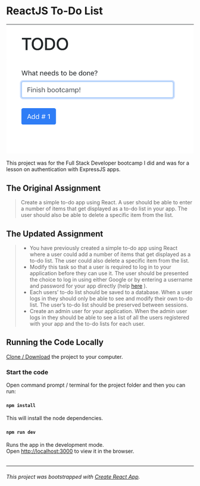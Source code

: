 # ReactJS To-Do List

![](./client/public/To-Do.png)

This project was for the Full Stack Developer bootcamp I did and was for a lesson on authentication with ExpressJS apps.

## The Original Assignment

> Create a simple to-do app using React. A user should be able to enter a
number of items that get displayed as a to-do list in your app. The user
should also be able to delete a specific item from the list.

## The Updated Assignment
> * You have previously created a simple to-do app using React where a user could add a number of items that get displayed as a to-do list. The user could also delete a specific item from the list.
> * Modify this task so that a user is required to log in to your application before they can use it. The user should be presented the choice to log in using either Google or by entering a username and password for your app directly (help [here](https://github.com/jaredhanson/passport-local) ).
> * Each users’ to-do list should be saved to a database. When a user logs in they should only be able to see and modify their own to-do list. The user’s to-do list should be preserved between sessions.
> * Create an admin user for your application. When the admin user logs in they should be able to see a list of all the users registered with your app and the to-do lists for each user.

<!-- ## Demo
Update when hosted somewhere -->

## Running the Code Locally

[Clone / Download](https://github.com/dh4u/bootcamp-to-do.git) the project to your computer.

### Start the code
Open command prompt / terminal for the project folder and then you can run:

#### `npm install`

This will install the node dependencies.

#### `npm run dev`

Runs the app in the development mode.<br>
Open [http://localhost:3000](http://localhost:3000) to view it in the browser.
<br>
<br>

***
###### This project was bootstrapped with [Create React App](https://github.com/facebook/create-react-app).

